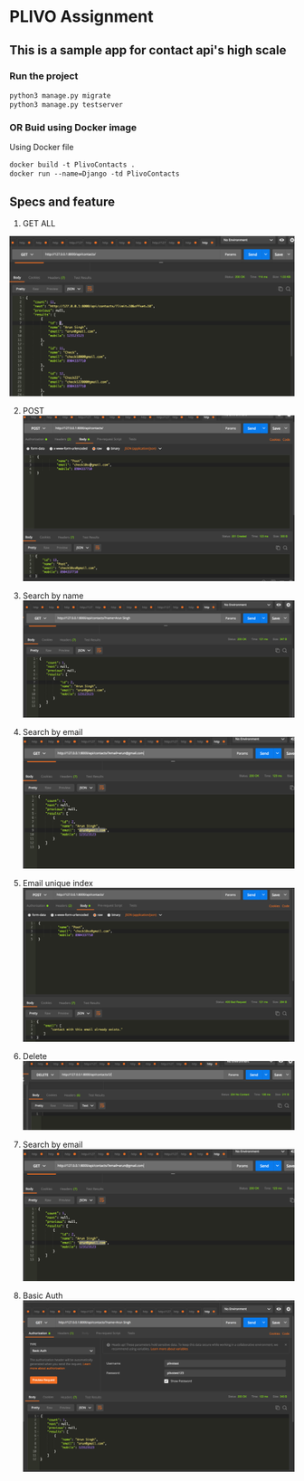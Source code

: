 # PLIVO Assignment

## This is a sample app for contact api's high scale

### Run the project 
```
python3 manage.py migrate
python3 manage.py testserver
```
### OR Buid using Docker image
Using Docker file
```
docker build -t PlivoContacts .
docker run --name=Django -td PlivoContacts
```

## Specs and feature

1. GET ALL

![get_all](images/getall.png)

2.  POST
![post](images/post.png)

3. Search by name
![byName](images/searchby_name.png)

4. Search by email
![byEmail](images/searchby_email.png)

5. Email unique index
![emailIndex](images/post_twice_email_index.png)

6. Delete
![byEmail](images/delete.png)

7. Search by email
![byEmail](images/searchby_email.png)

8. Basic Auth
![auth](images/basic_auth.png)

